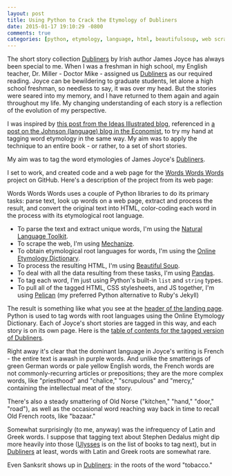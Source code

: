 ```yaml
---
layout: post
title: Using Python to Crack the Etymology of Dubliners
date: 2015-01-17 19:10:29 -0800
comments: true
categories: [python, etymology, language, html, beautifulsoup, web scraping, mechanize, pelican]
---
```


The short story collection <u>Dubliners</u> by Irish author James Joyce
has always been special to me. When I was a freshman in high school, 
my English teacher, Dr. Miller - Doctor Mike - assigned us <u>Dubliners</u>
as our required reading. Joyce can be bewildering to graduate students,
let alone a high school freshman, so needless to say, it was over my head.
But the stories were seared into my memory, and I have returned to them
again and again throughout my life. My changing understanding of each story
is a reflection of the evolution of my perspective.

I was inspired by [this post from the Ideas Illustrated blog](http://ideasillustrated.com/blog/2012/04/01/visualizing-english-word-origins/),
referenced in [a post on the Johnson (language) blog in the Economist](http://www.economist.com/blogs/johnson/2012/05/etymology),
to try my hand at tagging word etymology in the same way. 
My aim was to apply the technique to an entire book - 
or rather, to a set of short stories.

My aim was to tag the word etymologies of James Joyce's <u>Dubliners</u>.

I set to work, and created code and a web page for the 
[Words Words Words](https://github.com/charlesreid1/wordswordswords) 
project on GitHub. Here's a description of the project from its web page:
    
Words Words Words uses a couple of Python libraries to do its primary tasks: 
parse text, look up words on a web page, extract and process the result, 
and convert the original text into HTML, color-coding each word in the 
process with its etymological root language.

* To parse the text and extract unique words, I'm using the [Natural Language Toolkit](http://www.nltk.org).
* To scrape the web, I'm using [Mechanize](http://wwwsearch.sourceforge.net/mechanize/).
* To obtain etymological root languages for words, I'm using the [Online Etymology Dictionary](http://www.etymonline.com).
* To process the resulting HTML, I'm using [Beautiful Soup](http://www.crummy.com/software/BeautifulSoup/bs4/doc/).
* To deal with all the data resulting from these tasks, I'm using [Pandas](http://pandas.pydata.org/).
* To tag each word, I'm just using Python's built-in ```list``` and ```string``` types.
* To pull all of the tagged HTML, CSS stylesheets, and JS together, I'm using [Pelican](http://blog.getpelican.com/) 
  (my preferred Python alternative to Ruby's Jekyll)

The result is something like what you see at the [header of the landing page](http://charlesreid1.github.io/wordswordswords/).
Python is used to tag words with root languages using the Online Etymology Dictionary. 
Each of Joyce's short stories are tagged in this way, and each story is on its own page. 
Here is the [table of contents for the tagged version of Dubliners](http://charlesreid1.github.io/wordswordswords/dubliners.html).

Right away it's clear that the dominant language in Joyce's writing is French - 
the entire text is awash in purple words. And unlike the smatterings of green 
German words or pale yellow English words, the French words are not commonly-recurring
articles or prepositions; they are the more complex words, like "priesthood" and "chalice,"
"scrupulous" and "mercy," containing the intellectual meat of the story.

There's also a steady smattering of Old Norse ("<span class="oldnorse">kitchen</span>," "<span class="oldnorse">hand</span>," "<span class="oldnorse">door</span>," "<span class="oldnorse">road</span>"), 
as well as the occasional word reaching 
way back in time to recall Old French roots, like "<span class="oldfrench">bazaar</span>." 

Somewhat surprisingly (to me, anyway) was the infrequency of <span class="latin">Latin</span> 
and <span class="greek">Greek</span> words.
I suppose that tagging text about Stephen Dedalus might dip more heavily into those
(<u>Ulysses</u> is on the list of books to tag next), but in <u>Dubliners</u> 
at least, words with Latin and Greek roots are somewhat rare.

Even Sanksrit shows up in <u>Dubliners</u>: in the roots of the word "<span class="sanskrit">tobacco</span>."
